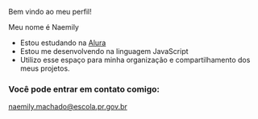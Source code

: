 Bem vindo ao meu perfil!

Meu nome é Naemily

- Estou estudando na [Alura](https://www.alura.com.br)
- Estou me desenvolvendo na linguagem JavaScript
- Utilizo esse espaço para minha organização e compartilhamento dos meus projetos.

### Você pode entrar em contato comigo:

naemily.machado@escola.pr.gov.br


